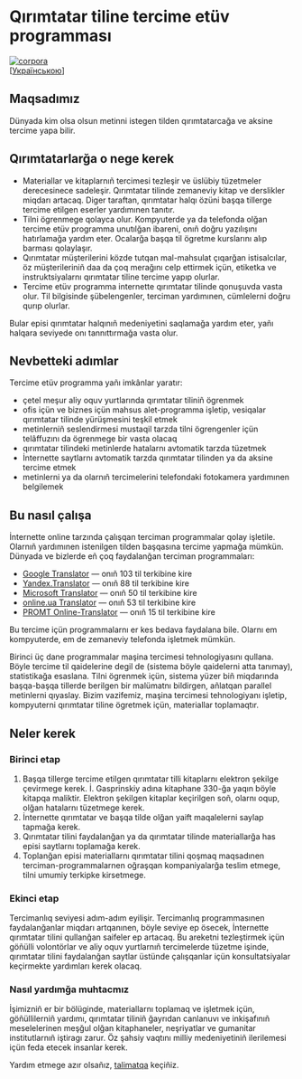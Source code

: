 # Qırımtatar tiline tercime etüv programması
[![corpora](https://github.com/prosvita/QIRIMTATARTILI/actions/workflows/corpora.yml/badge.svg)](https://github.com/prosvita/QIRIMTATARTILI/actions/workflows/corpora.yml)  
[[Українською](README.uk.md)]

## Maqsadımız

Dünyada kim olsa olsun metinni istegen tilden qırımtatarcağa ve aksine tercime yapa bilir.

## Qırımtatarlarğa o nege kerek

* Materiallar ve kitaplarnıñ tercimesi tezleşir ve üslübiy tüzetmeler derecesinece sadeleşir. Qırımtatar tilinde zemaneviy kitap ve derslikler miqdarı artacaq. Diger taraftan, qırımtatar halqı özüni başqa tillerge tercime etilgen eserler yardımınen tanıtır.
* Tilni ögrenmege qolayca olur. Kompyuterde ya da telefonda olğan tercime etüv programma unutılğan ibareni, onıñ doğru yazılışını hatırlamağa yardım eter. Ocalarğa başqa til ögretme kurslarını alıp barması qolaylaşır.
* Qırımtatar müşterilerini közde tutqan mal-mahsulat çıqarğan istisalcılar, öz müşterileriniñ daa da çoq merağını celp ettirmek içün, etiketka ve instruktsiyalarnı qırımtatar tiline tercime yapıp olurlar.
* Tercime etüv programma internette qırımtatar tilinde qonuşuvda vasta olur. Til bilgisinde şübelengenler, terciman yardımınen, cümlelerni doğru qurıp olurlar.

Bular episi qırımtatar halqınıñ medeniyetini saqlamağa yardım eter, yañı halqara seviyede onı tannıttırmağa vasta olur.

## Nevbetteki adımlar

Tercime etüv programma yañı imkânlar yaratır:

* çetel meşur aliy oquv yurtlarında qırımtatar tiliniñ ögrenmek
* ofis içün ve biznes içün mahsus alet-programma işletip, vesiqalar qırımtatar tilinde yürüşmesini teşkil etmek
* metinlerniñ seslendirmesi mustaqil tarzda tilni ögrengenler içün telâffuzını da ögrenmege bir vasta olacaq
* qırımtatar tilindeki metinlerde hatalarnı avtomatik tarzda tüzetmek
* İnternette saytlarnı avtomatik tarzda qırımtatar tilinden ya da aksine tercime etmek
* metinlerni ya da olarnıñ tercimelerini telefondaki fotokamera yardımınen belgilemek

## Bu nasıl çalışa

İnternette online tarzında çalışqan terciman programmalar qolay işletile. Olarnıñ yardımınen istenilgen tilden başqasına tercime yapmağa mümkün. Dünyada ve bizlerde eñ çoq faydalanğan terciman programmaları:

  - [Google Translator](https://translate.google.com) — onıñ 103 til terkibine kire
  - [Yandex.Translator](https://translate.yandex.com) — onıñ 88 til terkibine kire
  - [Microsoft Translator](http://www.bing.com/translator/) — onıñ 50 til terkibine kire
  - [online.ua Translator](http://pereklad.online.ua/ukr/yazyki/) — onıñ 53 til terkibine kire
  - [PROMT Online-Translator](http://www.online-translator.com/Default.aspx?prmtlang=en) — onıñ 15 til terkibine kire

Bu tercime içün programmalarnı er kes bedava faydalana bile. Olarnı em kompyuterde, em de zemaneviy telefonda işletmek mümkün.

Birinci üç dane programmalar maşina tercimesi tehnologiyasını qullana. Böyle tercime til qaidelerine degil de (sistema böyle qaidelerni atta tanımay), statistikağa esaslana. Tilni ögrenmek içün, sistema yüzer biñ miqdarında başqa-başqa tillerde berilgen bir malümatnı bildirgen, añlatqan parallel metinlerni qıyaslay. Bizim vazifemiz, maşina tercimesi tehnologiyanı işletip, kompyuterni qırımtatar tiline ögretmek içün, materiallar toplamaqtır.

## Neler kerek

### Birinci etap

1. Başqa tillerge tercime etilgen qırımtatar tilli kitaplarnı elektron şekilge çevirmege kerek. İ. Gasprinskiy adına kitaphane 330-ğa yaqın böyle kitapqa maliktir. Elektron şekilgen kitaplar keçirilgen soñ, olarnı oqup, olğan hatalarnı tüzetmege kerek.
2. İnternette qırımtatar ve başqa tilde olğan yaift maqalelerni saylap tapmağa kerek.
3. Qırımtatar tilini faydalanğan ya da qırımtatar tilinde materiallarğa has episi saytlarnı toplamağa kerek.
4. Toplanğan episi materiallarnı qırımtatar tilini qoşmaq maqsadınen terciman-programmalarnen oğraşqan kompaniyalarğa teslim etmege, tilni umumiy terkipke kirsetmege.

### Ekinci etap

Tercimanlıq seviyesi adım-adım eyilişir. Tercimanlıq programmasınen faydalanğanlar miqdarı artqanınen, böyle seviye ep ösecek, İnternette qırımtatar tilini qullanğan saifeler ep artacaq. Bu areketni tezleştirmek içün göñülli volontörlar ve aliy oquv yurtlarnıñ tercimelerde tüzetme işinde, qırımtatar tilini faydalanğan saytlar üstünde çalışqanlar içün konsultatsiyalar keçirmekte yardımları kerek olacaq.

### Nasıl yardımğa muhtacmız

İşimizniñ er bir bölüginde, materiallarnı toplamaq ve işletmek içün, göñüllilerniñ yardımı, qırımtatar tiliniñ ğayrıdan canlanuvı ve inkişafınıñ meselelerinen meşğul olğan kitaphaneler, neşriyatlar ve gumanitar institutlarnıñ iştiragı zarur. Öz şahsiy vaqtını milliy medeniyetiniñ ilerilemesi içün feda etecek insanlar kerek.

Yardım etmege azır olsañız, [talimatqa](CONTRIBUTING.md) keçiñiz.
